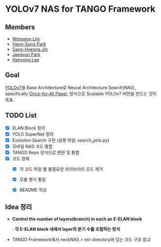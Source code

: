# YOLOv7 NAS for TANGO Framework

## Members
* [Wonseon Lim](https://github.com/laymond1)
* [Heon-Sung Park](https://github.com/hopo55)
* [Sang-Hyeong Jin](https://github.com/feVeRin)   
* [Jaegyun Park](https://github.com/jgpark92)
* [Hanyong Lee](https://github.com/lhy0718)

## Goal

[YOLOv7](https://github.com/WongKinYiu/yolov7)을 Base Architecture로 Neural Architecture Search(NAS), specifically [Once-for-All Paper](https://github.com/mit-han-lab/once-for-all), 방식으로 Scalable YOLOv7 버전을 만드는 것이 목표.

## TODO List

- [X] ELAN Block 정의
- [X] YOLO SuperNet 정의
- [X] Evolution Search 구현 (실행 파일: search_yolo.py)
- [X] 모바일 NAS 코드 통합
- [X] TANGO Repo 양식으로 변환 및 통합
- [X] 코드 정제 
  - [X] 각 코드 파일 별 불필요한 라이브러리 로드 제거
  - [X] 모듈 형식 통일
  - [X] README 작성
  

## Idea 정리

* __Control the number of layers(branch) in each an E-ELAN block__

    : __각 E-ELAN block 내에서 layer의 분기 수를 조절하는 방식__

* TANGO Framework에서 neckNAS > etri directory에 있는 코드 구조 참고